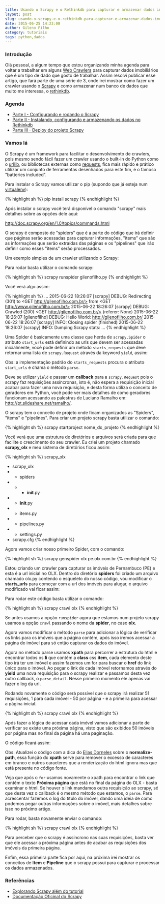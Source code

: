 ```yaml
---
title: Usando o Scrapy e o Rethinkdb para capturar e armazenar dados imobiliários - Parte I
layout: post
slug: usando-o-scrapy-e-o-rethinkdb-para-capturar-e-armazenar-dados-imobiliarios-parte-i
date: 2015-06-25 14:23:00
author: Gileno Filho
category: tutoriais
tags: python,dados
---
```



### Introdução

Olá pessoal, a algum tempo que estou organizando minha agenda para voltar a trabalhar em alguns [Web Crawlers](https://pt.wikipedia.org/wiki/Web_crawler) para capturar dados imobiliários que é um tipo de dado que gosto de trabalhar. Assim resolvi publicar esse artigo, que fará parte de uma série de 3, onde irei mostrar como fazer um crawler usando o [Scrapy](http://scrapy.org/) e como armazenar num banco de dados que muito me interessa, o [rethinkdb](http://www.rethinkdb.com/).

### Agenda

- [Parte I - Configurando e rodando o Scrapy](http://gilenofilho.com.br/usando-o-scrapy-e-o-rethinkdb-para-capturar-e-armazenar-dados-imobiliarios-parte-i/)
- [Parte II - Instalando, configurando e armazenando os dados no Rethinkdb](http://gilenofilho.com.br/usando-o-scrapy-e-o-rethinkdb-para-capturar-e-armazenar-dados-imobiliarios-parte-ii/)
- [Parte III - Deploy do projeto Scrapy](http://gilenofilho.com.br/usando-o-scrapy-e-o-rethinkdb-para-capturar-e-armazenar-dados-imobiliarios-parte-iii/)

### Vamos lá

O Scrapy é um framework para facilitar o desenvolvimento de crawlers, pois mesmo sendo fácil fazer um crawler usando o built-in do Python como o [urllib](https://docs.python.org/2/library/urllib.html), ou bibliotecas externas como [requests](http://docs.python-requests.org/en/latest/), fica mais rápido e prático utilizar um conjunto de ferramentas desenhados para este fim, é o famoso "batteries included".

Para instalar o Scrapy vamos utilizar o pip (supondo que já esteja num [virtualenv](https://virtualenv.pypa.io/en/latest/)):

{% highlight sh %}
pip install scrapy
{% endhighlight %}

Após instalar o scrapy você terá disponível o comando "scrapy" mais detalhes sobre as opções dele aqui:

http://doc.scrapy.org/en/1.0/topics/commands.html

O scrapy é composto de "spiders" que é a parte do código que irá definir que páginas serão acessadas para capturar informações, "items" que são as informações que serão extraídas das páginas e os "pipelines" que irão definir como esses "items" serão processados.

Um exemplo simples de um crawler utilizando o Scrapy:

<script src="https://gist.github.com/gileno/8579ef62f5a700ca99d4.js"></script>

Para rodar basta utilizar o comando scrapy:

{% highlight sh %}
scrapy runspider gilenofilho.py
{% endhighlight %}

Você verá algo assim:

{% highlight sh %}
...
2015-06-22 18:26:07 [scrapy] DEBUG: Redirecting (301) to <GET http://gilenofilho.com.br/> from <GET http://www.gilenofilho.com.br/>
2015-06-22 18:26:07 [scrapy] DEBUG: Crawled (200) <GET http://gilenofilho.com.br/> (referer: None)
2015-06-22 18:26:07 [gilenofilho] DEBUG: Hello World: http://gilenofilho.com.br/
2015-06-22 18:26:07 [scrapy] INFO: Closing spider (finished)
2015-06-22 18:26:07 [scrapy] INFO: Dumping Scrapy stats:
...
{% endhighlight %}

Uma Spider é basicamente uma classe que herda de `scrapy.Spider` o atributo `start_urls` está definindo as urls que devem ser acessadas inicialmente, você pode definir um método `starts_requests` que deve retornar uma lista de `scrapy.Request` através da keyword `yield`, assim:

Obs: a implementação padrão do `starts_requests` procura o atributo `start_urls` e chama o método `parse`.

<script src="https://gist.github.com/gileno/83720a8c73a52685e399.js"></script>

Deve se utilizar `yield` e passar um **callback** para a `scrapy.Request` pois o scrapy faz requisições assíncronas, isto é, não espera a requisição inicial acabar para fazer uma nova requisição, e desta forma utiliza o conceito de geradores em Python, você pode ver mais detalhes de como geradores funcionam acessando as palestras de Luciano Ramalho em: http://pt.slideshare.net/ramalho/.

O scrapy tem o conceito de projeto onde ficam organizados as "Spiders", "items" e "pipelines". Para criar um projeto scrapy basta utilizar o comando:

{% highlight sh %}
scrapy startproject nome_do_projeto
{% endhighlight %}

Você verá que uma estrutura de diretórios e arquivos será criada para que facilite o crescimento do seu crawler. Eu criei um projeto chamado **scrapy_olx** e meu sistema de diretórios ficou assim:

{% highlight sh %}
scrapy_olx
- scrapy_olx
- - spiders
- - - __init__.py
- - __init__.py
- - items.py
- - pipelines.py
- - settings.py
- scrapy.cfg
{% endhighlight %}

Agora vamos criar nosso primeiro Spider, com o comando:

{% highlight sh %}
scrapy genspider olx pe.olx.com.br
{% endhighlight %}

Estou criando um crawler para capturar os imóveis de Pernambuco (PE) e esta é a url inicial no OLX. Dentro do diretório **spiders** foi criado um arquivo chamado olx.py contendo o esqueleto do nosso código, vou modificar o **starts_urls** para começar com a url dos imóveis para alugar, o arquivo modificado vai ficar assim:

<script src="https://gist.github.com/gileno/e533443087a86b4a5fb5.js"></script>

Para rodar este código basta utilizar o comando:

{% highlight sh %}
scrapy crawl olx
{% endhighlight %}

Se antes usamos a opção `runspider` agora que estamos num projeto scrapy usamos a opção `crawl` passando o nome da **spider**, no caso **olx**.

Agora vamos modificar o método `parse` para adicionar a lógica de verificar os links para os imóveis que a página contém, após isso iremos acessar a página do imóvel para só então capturar os dados do imóvel.

<script src="https://gist.github.com/gileno/b9013b0aa9b2d518fe6c.js"></script>

Agora no método parse usamos **xpath** para percorrer a estrutura do html e encontrar todos os **li** que contém a **class** css **item**, cada elemento deste tipo irá ter um imóvel e assim fazemos um for para buscar o **href** do link único para o imóvel. Ao pegar o link de cada imóvel retornamos através do **yield** uma nova requisição para o scrapy realizar e passamos desta vez outro callback, o `parse_detail`. Nesse primeiro momento ele apenas vai fazer o log da url.

Rodando novamente o código será possível que o scrapy irá realizar 51 requisições, 1 para cada imóvel - 50 por página - e a primeira para acessar a página inicial.

{% highlight sh %}
scrapy crawl olx
{% endhighlight %}

Após fazer a lógica de acessar cada imóvel vamos adicionar a parte de verificar se existe uma próxima página, visto que são exibidos 50 imóveis por página mas no final da página há uma paginação.

O código ficará assim:

<script src="https://gist.github.com/gileno/39d3d663a314a56c8e2b.js"></script>

Obs: Atualizei o código com a dica do [Elias Dorneles](https://twitter.com/eliasdorneles) sobre o **normalize-path**, essa função do **xpath** serve para remover o excesso de caracteres em branco e outros caracteres que a renderização do html ignora mas que está presente no código fonte.

Veja que após o `for` usamos novamente o xpath para encontrar o link que contém o texto **Próxima página** que está no final da página do OLX - basta examinar o html. Se houver o link mandamos outra requisição ao scrapy, só que desta vez o callback é o mesmo método que estamos, o `parse`. Para acrescentar fazemos o log do título do imóvel, dando uma ideia de como podemos pegar outras informações sobre o imóvel, mais detalhes sobre isso no próximo artigo.

Para rodar, basta novamente enviar o comando:

{% highlight sh %}
scrapy crawl olx
{% endhighlight %}

Para perceber que o scrapy é assíncrono nas suas requisições, basta ver que ele acessar a próxima página antes de acabar as requisições dos imóveis da primeira página.

Enfim, essa primeira parte fica por aqui, na próxima irei mostrar os conceitos de **Item** e **Pipeline** que o scrapy possui para capturar e processar os dados armazenados.

### Referências

- [Explorando Scrapy além do tutorial](https://speakerdeck.com/eliasdorneles/explorando-scrapy-alem-do-tutorial)
- [Documentação Oficinal do Scrapy](http://doc.scrapy.org/en/1.0/index.html)
